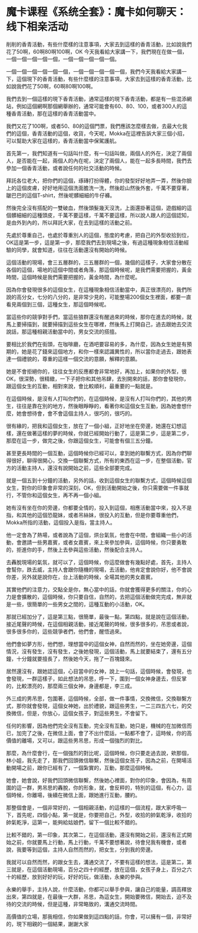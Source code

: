 # 魔卡课程《系统全套》：魔卡如何聊天：线下相亲活动

削削的香青活動，有些什麼樣的注意事項，大家去到這樣的香青活動，比如說我們花了50啊，60啊80啊100啊，OK 今天我看給大家講一下，我們現在在做一個，一個一個一個一個一個，一個一個一個一個一個。

一個一個一個一個一個一個，一個一個一個一個一個，我們今天我看給大家講一下，這個現下的香青活動，有些什麼樣的注意事項，大家去到這樣的香青活動，比如說我們花了50啊，60啊80啊100啊。

我們去到一個這樣的現下香青活動，通常這樣的現下香青活動，都是有一些混添網站，例如這個網啊那個網舉辦的，通常可能會有60、80、100，或者300人的這種香青活動，那在這樣的香青活動當中。

我們又花了100啊，或者50、80的這個門票，我們應該怎麼樣去做，去最大化我們的這個，香青活動的這個，收貨，今天呢，Mokka在這裡告訴大家三個小招，可以幫助大家在這樣的，香青活動當中保駕護航。

首先第一，我們知道有一句話叫什麼，有一句話叫做，兩個人的外在，決定了兩個人，是否能在一起，兩個人的內在呢，決定了兩個人，能在一起多長時間，我們去參加一個香青活動，或者說任何的社交活動的時候。

拜託各位老大，把你們的這個，琢磚打扮得體，你的發型好好地弄一弄，然後你臉上的這個皮膚，好好地用這個洗面膽洗一洗，然後趁山然後外套，千萬不要穿著，皺巴巴的這個T-shirt，然後呢髒細細的牛仔褲。

然後完全沒有搭配的一雙破血，然後頭髮幾天沒洗，上面還掛著這個，遊戲細的這個髒細細的這種頭皮，千萬不要這樣，千萬不要這樣，所以說人跟人的這個認知，是由外到內的，所以拜託大家，在去到這樣的活動之前。

先處於尊重自己，也處於尊重別人的這個，態度的考慮，把自己的外型收拾到位，OK這是第一步，這是第一步，那麼我們去到現場之後，有過這種現象相信活動經驗的同學，就會知道，往往在活動還沒有開始的時候。

這個活動的現場，會三五層群的，三五層群的一個，幾個的這樣子，大家會分散在各個的這個，場地的這個中間或者角落，那這個時候呢，是我們需要把握的，黃金時間，這個時候是我們需要把握的，黃金時間，為什麼呢。

因為你會發現很多的這個女生，在這種現象相信活動當中，真正很漂亮的，我們所說的高分女，七分的八分的，是非常少見的，可能整場200個女生裡面，都要一直看見兩個到三個，這種女生，那這個時候呢。

當這些你的競爭對手們，當這些狼群還沒有醒過來的時候，那你在進去的時候，就馬上要掃描到，就要掃描到這些女生在哪裡，然後馬上打開自己，過去跟她去交流說話，那這種相親活動當中的，男女交流的搭擅。

要相比於我們在街頭，在咖啡廳，在酒吧要容易的多，為什麼，因為女生她是有預期的，她是花了錢來這個地方，和你一樣來認識異性的，所以當你走過去，跟她表達一個禮貌的，尊重的這樣一個交流的意願，解釋的意願。

她是不會拒絕你的，往往女生的反應都會非常地好，再加上，如果你的外型，很OK，很深勢，很精緻，一下子把你和其他吊肆，去別開來的話，那你會發現你，跟這個女生的互動，相對來說，會比較順利，最重要的一點就是。

在這個時候，是沒有人打叫你們的，在這個時候，是沒有人打叫你們的，其他的男生，往往是靠在別的地方，然後眼睜睜的，看著你和這個女生互動，因為她會想什麼，她會想待會，會不會這個主持人，很巧的，很巧的。

很有緣的，把我和這個女生，放在了一個小組，正好地坐在旁邊，她還在幻想這樣，還在做著這樣的夢的時候，你就已經開始行動了，這是第二步，這是第二步，那麼在這一步，做完之後，你跟這個女生，可能會有個三五分鐘。

甚至更長時間的一個互動，這個時候你已經可以，拿到她的聯繫方式，因為你們聊得很好，聊得很開心，交換一個聯繫方式，所有的東西在這一步，在整個活動，官方的活動主持人，還沒有說開始之前，這些全部要完成。

就是一個五到十分鐘的活動，另外的話，收到這個女生的聯繫方式，這個時候這個女生，對你的印象會非常的深刻，OK，但到活動開始之後，你只需要做一件事就行，不管你和這個女生，再不再一個小組。

她有沒有坐在你的旁邊，你都要全情的，投入到這個，相應活動當中來，投入不是指，和其他的這個恐龍妹，或者吊絲妹，很投入的互動，但是你要尊重他們，Mokka所指的活動，這個投入是指，當主持人。

他一定會為了熱場，或者說為了這個，烘台氣氛，他會在中間，會組織一些小的活動，會邀請一些男嘉賓，或者女嘉賓，來上來參加參與，這個時候，你只要勇敢的，拒進你的手，然後上去參與這些活動，然後配合主持人。

去轟脫現場的氣氛，就可以了，這個時候，你這麼做會有幾點好處，首先，主持人會幫你，跌去威，主持人會跟你隨機的現場，去活動，他肯定會說你好，他不會說你差，另外就是說你在，台上活動的時候，全場其他的男女嘉賓。

其實他們的注意力，交點全是你，無心當中的話，你就會獲得更多的關注，你的心力是會擴散的，這個時候，你只要自信，自然的，去把這個活動做完完成，無非就是一些，很簡單的一些男女之間的，這種互動的小活動，OK。

那就已經加分了，這是第三點，很簡單，最後一點，第四點，就是說在這個活動，接近尾聲的時候，在這個相親活動，接近尾聲的時候，很多很多的，吊思或者說，很多很多你的，這些競爭者們，他們會，醒悟過來。

他們會如夢方形，他們想，理想當中的這個女神，自然而然的，坐在她旁邊，這個情況，沒有發生，沒有發生，之後她發現，這個活動，馬上就要結束了，還有五分鐘，十分鐘就要擅長了，然後她今天，拖了一百塊錢來。

居然還沒有，跟她認這個，心目當中的女神，說上一句話，這個時候，會發現，也會發現，一群這樣子，如此想法的吊思，呼一下，圍到一個女神身邊去，但反掌的，比較漂亮的，那麼兩三個女神，身邊都是，李三成。

外三成的男吊思，包圍著，這個時候，全部，做一件事情，交換微信，交換聯繫方式，那你就會發現，這個女神她，出於禮貌，跟這些男生，一二三四五六七，的交換微信，但是，你放心，這個女孩子，對這些男生，不會留下。

任何的影響，因為他們完全沒有互動，完全沒有互動，她只是，機械的在加微信而已，加完了之後，在微信上面，會了不出什麼話，一點都不會了，這時候，你的高價值的離場，又可以，跟這些男吊思，形成一個強烈的對比。

那麼，為什麼會行，在一個強烈的對比呢，這個時候，你只要走過去說，欸那個，林小姐，我先走了，那我們回頭微信聯繫，然後這個女孩子，因為之前，在開場活動開場之前，跟你已經有了，一個紮實的，互動，那麼這個時候。

她會，她會說，好我們回頭微信聯繫，然後她心裡面，對你的印象，會因為，有周圍的這一群，男吊思的轟脫，你的形象，就，會反秤的，特別的這個，有心力，這個時候，你離場，後續在微信上面，跟她進行互動，腰約。

那整個會是，一個非常好的，一個相親活動，的這樣的一個流程，跟大家呼吸一下，首先呢，四個小點，第一就是，你要把自己，外型，收拾的帥氣乾淨，收拾的帥氣乾淨，這第一，能夠給姑娘們，留下一個比較不錯的。

比較不錯的，第一印象，其次第二，在這個活動，還沒有開始之前，還沒有正式開始之前，你就要馬上行動，馬上行動，千萬不要想著說，待會兒我有機會，或者說，我要等到這個，主持人自然而然的，把女生，分到我的旁邊。

我就可以自然而然，的跟女生去，溝通交流了，不要有這樣的想法，這是第二，第三就是，在這個活動現場，百分之四十的經歷，放在這個，女孩子身上，百分之六十的經歷，放到好好的玩，好好的玩，做活動，永樂的參與。

永樂的舉手，主持人說，什麼活動，你都可以舉手參與，讓自己的能量，調高釋放出來，第四就是，在最後一大群，吊思，為這女生，開始要微信，開始去，迫不及待的交流的時候，但是這種，非常略致的，溝通交流時間。

高價值的立場，那我相信，你如果做到這四點的話，你會，可以擁有一個，非常好的，現下相親的一個結果，謝謝大家